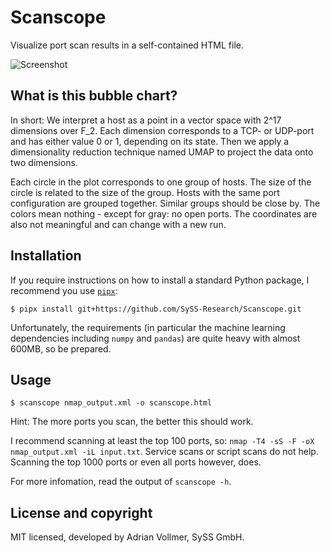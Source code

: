 Scanscope
=========

Visualize port scan results in a self-contained HTML file.

![Screenshot](docs/screenshot.png)

What is this bubble chart?
--------------------------

In short: We interpret a host as a point in a vector space with 2^17
dimensions over F_2.  Each dimension corresponds to a TCP- or UDP-port and has
either value 0 or 1, depending on its state. Then we apply a dimensionality
reduction technique named UMAP to project the data onto two dimensions.

Each circle in the plot corresponds to one group of hosts. The size of the
circle is related to the size of the group. Hosts with the same port
configuration are grouped together. Similar groups should be close by. The
colors mean nothing - except for gray: no open ports. The coordinates are
also not meaningful and can change with a new run.

Installation
------------

If you require instructions on how to install a standard Python package, I
recommend you use [`pipx`](https://pipx.pypa.io/stable/installation/):

```
$ pipx install git+https://github.com/SySS-Research/Scanscope.git
```

Unfortunately, the requirements (in particular the machine learning
dependencies including `numpy` and `pandas`) are quite heavy with almost
600MB, so be prepared.

Usage
-----

```
$ scanscope nmap_output.xml -o scanscope.html
```

Hint: The more ports you scan, the better this should work.

I recommend scanning at least the top 100 ports, so: `nmap -T4 -sS -F -oX
nmap_output.xml -iL input.txt`. Service scans or script scans do not help.
Scanning the top 1000 ports or even all ports however, does.

For more infomation, read the output of `scanscope -h`.

License and copyright
---------------------

MIT licensed, developed by Adrian Vollmer, SySS GmbH.
